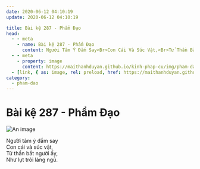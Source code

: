 ```yaml
---
date: 2020-06-12 04:10:19
update: 2020-06-12 04:10:19

title: Bài kệ 287 - Phẩm Đạo
head:
  - - meta
    - name: Bài kệ 287 - Phẩm Đạo
      content: Người Tâm Ý Đắm Say<Br>Con Cái Và Súc Vật,<Br>Tử Thần Bắt Người Ấy,<Br>Như Lụt Trôi Làng Ngủ.<Br>
  - - meta
    - property: image
      content: https://maithanhduyan.github.io/kinh-phap-cu/img/pham-dao/pham-dao-287.jpg
  - [link, { as: image, rel: preload, href: https://maithanhduyan.github.io/kinh-phap-cu/img/pham-dao/pham-dao-287.jpg }]
category:
  - pham-dao
---
```


# Bài kệ 287 - Phẩm Đạo

![An image](/img/pham-dao/pham-dao-287.jpg)

Người tâm ý đắm say<br>Con cái và súc vật,<br>Tử thần bắt người ấy,<br>Như lụt trôi làng ngủ.<br>

